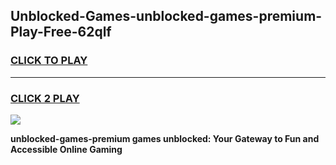 
## Unblocked-Games-unblocked-games-premium-Play-Free-62qlf
<h3>
<a href="https://premium76.site?title=unblocked-games-premium&ref=18A1">CLICK TO PLAY</a></h3>
<hr>

<h3>
<a href="https://premium76.site?title=unblocked-games-premium&ref=18A1">CLICK 2 PLAY</a>
  
</h3>

<a href="https://premium76.site?title=unblocked-games-premium&ref=18A1"><img src="https://clearcache.store/games.png"></a>


**unblocked-games-premium games unblocked: Your Gateway to Fun and Accessible Online Gaming**
